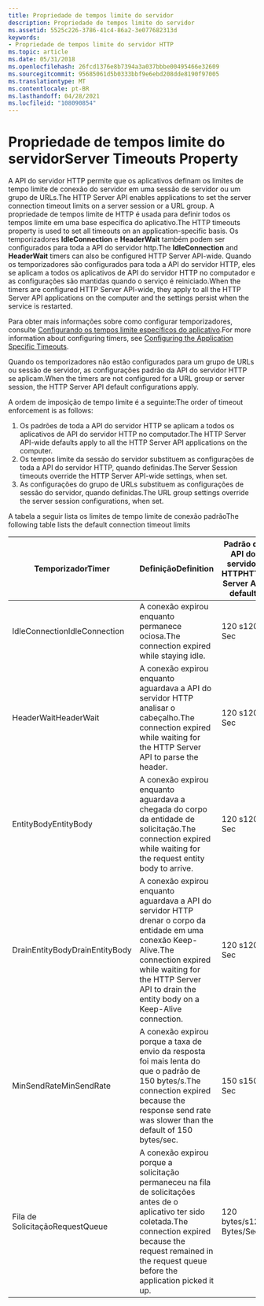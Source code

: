 ```yaml
---
title: Propriedade de tempos limite do servidor
description: Propriedade de tempos limite do servidor
ms.assetid: 5525c226-3786-41c4-86a2-3e077682313d
keywords:
- Propriedade de tempos limite do servidor HTTP
ms.topic: article
ms.date: 05/31/2018
ms.openlocfilehash: 26fcd1376e8b7394a3a037bbbe00495466e32609
ms.sourcegitcommit: 95685061d5b0333bbf9e6ebd208dde8190f97005
ms.translationtype: MT
ms.contentlocale: pt-BR
ms.lasthandoff: 04/28/2021
ms.locfileid: "108090854"
---
```

# <a name="server-timeouts-property"></a><span data-ttu-id="46f62-104">Propriedade de tempos limite do servidor</span><span class="sxs-lookup"><span data-stu-id="46f62-104">Server Timeouts Property</span></span>

<span data-ttu-id="46f62-105">A API do servidor HTTP permite que os aplicativos definam os limites de tempo limite de conexão do servidor em uma sessão de servidor ou um grupo de URLs.</span><span class="sxs-lookup"><span data-stu-id="46f62-105">The HTTP Server API enables applications to set the server connection timeout limits on a server session or a URL group.</span></span> <span data-ttu-id="46f62-106">A propriedade de tempos limite de HTTP é usada para definir todos os tempos limite em uma base específica do aplicativo.</span><span class="sxs-lookup"><span data-stu-id="46f62-106">The HTTP timeouts property is used to set all timeouts on an application-specific basis.</span></span> <span data-ttu-id="46f62-107">Os temporizadores **IdleConnection** e **HeaderWait** também podem ser configurados para toda a API do servidor http.</span><span class="sxs-lookup"><span data-stu-id="46f62-107">The **IdleConnection** and **HeaderWait** timers can also be configured HTTP Server API-wide.</span></span> <span data-ttu-id="46f62-108">Quando os temporizadores são configurados para toda a API do servidor HTTP, eles se aplicam a todos os aplicativos de API do servidor HTTP no computador e as configurações são mantidas quando o serviço é reiniciado.</span><span class="sxs-lookup"><span data-stu-id="46f62-108">When the timers are configured HTTP Server API-wide, they apply to all the HTTP Server API applications on the computer and the settings persist when the service is restarted.</span></span>

<span data-ttu-id="46f62-109">Para obter mais informações sobre como configurar temporizadores, consulte [Configurando os tempos limite específicos do aplicativo](configuring-the-application-specific-timeouts.md).</span><span class="sxs-lookup"><span data-stu-id="46f62-109">For more information about configuring timers, see [Configuring the Application Specific Timeouts](configuring-the-application-specific-timeouts.md).</span></span>

<span data-ttu-id="46f62-110">Quando os temporizadores não estão configurados para um grupo de URLs ou sessão de servidor, as configurações padrão da API do servidor HTTP se aplicam.</span><span class="sxs-lookup"><span data-stu-id="46f62-110">When the timers are not configured for a URL group or server session, the HTTP Server API default configurations apply.</span></span>

<span data-ttu-id="46f62-111">A ordem de imposição de tempo limite é a seguinte:</span><span class="sxs-lookup"><span data-stu-id="46f62-111">The order of timeout enforcement is as follows:</span></span>

1.  <span data-ttu-id="46f62-112">Os padrões de toda a API do servidor HTTP se aplicam a todos os aplicativos de API do servidor HTTP no computador.</span><span class="sxs-lookup"><span data-stu-id="46f62-112">The HTTP Server API-wide defaults apply to all the HTTP Server API applications on the computer.</span></span>
2.  <span data-ttu-id="46f62-113">Os tempos limite da sessão do servidor substituem as configurações de toda a API do servidor HTTP, quando definidas.</span><span class="sxs-lookup"><span data-stu-id="46f62-113">The Server Session timeouts override the HTTP Server API-wide settings, when set.</span></span>
3.  <span data-ttu-id="46f62-114">As configurações do grupo de URLs substituem as configurações de sessão do servidor, quando definidas.</span><span class="sxs-lookup"><span data-stu-id="46f62-114">The URL group settings override the server session configurations, when set.</span></span>

<span data-ttu-id="46f62-115">A tabela a seguir lista os limites de tempo limite de conexão padrão</span><span class="sxs-lookup"><span data-stu-id="46f62-115">The following table lists the default connection timeout limits</span></span>



| <span data-ttu-id="46f62-116">Temporizador</span><span class="sxs-lookup"><span data-stu-id="46f62-116">Timer</span></span>           | <span data-ttu-id="46f62-117">Definição</span><span class="sxs-lookup"><span data-stu-id="46f62-117">Definition</span></span>                                                                                                        | <span data-ttu-id="46f62-118">Padrão de API do servidor HTTP</span><span class="sxs-lookup"><span data-stu-id="46f62-118">HTTP Server API default</span></span> | <span data-ttu-id="46f62-119">Configurável como toda a API do servidor HTTP</span><span class="sxs-lookup"><span data-stu-id="46f62-119">Configurable as HTTP Server API wide</span></span> | <span data-ttu-id="46f62-120">Configurável como específico do aplicativo</span><span class="sxs-lookup"><span data-stu-id="46f62-120">Configurable as Application specific</span></span> |
|-----------------|-------------------------------------------------------------------------------------------------------------------|-------------------------|--------------------------------------|--------------------------------------|
| <span data-ttu-id="46f62-121">IdleConnection</span><span class="sxs-lookup"><span data-stu-id="46f62-121">IdleConnection</span></span>  | <span data-ttu-id="46f62-122">A conexão expirou enquanto permanece ociosa.</span><span class="sxs-lookup"><span data-stu-id="46f62-122">The connection expired while staying idle.</span></span>                                                                        | <span data-ttu-id="46f62-123">120 s</span><span class="sxs-lookup"><span data-stu-id="46f62-123">120 Sec</span></span>                 | <span data-ttu-id="46f62-124">Sim</span><span class="sxs-lookup"><span data-stu-id="46f62-124">Yes</span></span>                                  | <span data-ttu-id="46f62-125">Limitado</span><span class="sxs-lookup"><span data-stu-id="46f62-125">Limited</span></span>                              |
| <span data-ttu-id="46f62-126">HeaderWait</span><span class="sxs-lookup"><span data-stu-id="46f62-126">HeaderWait</span></span>      | <span data-ttu-id="46f62-127">A conexão expirou enquanto aguardava a API do servidor HTTP analisar o cabeçalho.</span><span class="sxs-lookup"><span data-stu-id="46f62-127">The connection expired while waiting for the HTTP Server API to parse the header.</span></span>                                 | <span data-ttu-id="46f62-128">120 s</span><span class="sxs-lookup"><span data-stu-id="46f62-128">120 Sec</span></span>                 | <span data-ttu-id="46f62-129">Sim</span><span class="sxs-lookup"><span data-stu-id="46f62-129">Yes</span></span>                                  | <span data-ttu-id="46f62-130">Limitado</span><span class="sxs-lookup"><span data-stu-id="46f62-130">Limited</span></span>                              |
| <span data-ttu-id="46f62-131">EntityBody</span><span class="sxs-lookup"><span data-stu-id="46f62-131">EntityBody</span></span>      | <span data-ttu-id="46f62-132">A conexão expirou enquanto aguardava a chegada do corpo da entidade de solicitação.</span><span class="sxs-lookup"><span data-stu-id="46f62-132">The connection expired while waiting for the request entity body to arrive.</span></span>                                       | <span data-ttu-id="46f62-133">120 s</span><span class="sxs-lookup"><span data-stu-id="46f62-133">120 Sec</span></span>                 | <span data-ttu-id="46f62-134">Não</span><span class="sxs-lookup"><span data-stu-id="46f62-134">No</span></span>                                   | <span data-ttu-id="46f62-135">Sim</span><span class="sxs-lookup"><span data-stu-id="46f62-135">Yes</span></span>                                  |
| <span data-ttu-id="46f62-136">DrainEntityBody</span><span class="sxs-lookup"><span data-stu-id="46f62-136">DrainEntityBody</span></span> | <span data-ttu-id="46f62-137">A conexão expirou enquanto aguardava a API do servidor HTTP drenar o corpo da entidade em uma conexão Keep-Alive.</span><span class="sxs-lookup"><span data-stu-id="46f62-137">The connection expired while waiting for the HTTP Server API to drain the entity body on a Keep-Alive connection.</span></span> | <span data-ttu-id="46f62-138">120 s</span><span class="sxs-lookup"><span data-stu-id="46f62-138">120 Sec</span></span>                 | <span data-ttu-id="46f62-139">Não</span><span class="sxs-lookup"><span data-stu-id="46f62-139">No</span></span>                                   | <span data-ttu-id="46f62-140">Sim</span><span class="sxs-lookup"><span data-stu-id="46f62-140">Yes</span></span>                                  |
| <span data-ttu-id="46f62-141">MinSendRate</span><span class="sxs-lookup"><span data-stu-id="46f62-141">MinSendRate</span></span>     | <span data-ttu-id="46f62-142">A conexão expirou porque a taxa de envio da resposta foi mais lenta do que o padrão de 150 bytes/s.</span><span class="sxs-lookup"><span data-stu-id="46f62-142">The connection expired because the response send rate was slower than the default of 150 bytes/sec.</span></span>               | <span data-ttu-id="46f62-143">150 s</span><span class="sxs-lookup"><span data-stu-id="46f62-143">150 Sec</span></span>                 | <span data-ttu-id="46f62-144">Não</span><span class="sxs-lookup"><span data-stu-id="46f62-144">No</span></span>                                   | <span data-ttu-id="46f62-145">Sim</span><span class="sxs-lookup"><span data-stu-id="46f62-145">Yes</span></span>                                  |
| <span data-ttu-id="46f62-146">Fila de Solicitação</span><span class="sxs-lookup"><span data-stu-id="46f62-146">RequestQueue</span></span>    | <span data-ttu-id="46f62-147">A conexão expirou porque a solicitação permaneceu na fila de solicitações antes de o aplicativo ter sido coletada.</span><span class="sxs-lookup"><span data-stu-id="46f62-147">The connection expired because the request remained in the request queue before the application picked it up.</span></span>     | <span data-ttu-id="46f62-148">120 bytes/s</span><span class="sxs-lookup"><span data-stu-id="46f62-148">120 Bytes/Sec</span></span>           | <span data-ttu-id="46f62-149">Não</span><span class="sxs-lookup"><span data-stu-id="46f62-149">No</span></span>                                   | <span data-ttu-id="46f62-150">Sim</span><span class="sxs-lookup"><span data-stu-id="46f62-150">Yes</span></span>                                  |



 

 

 




